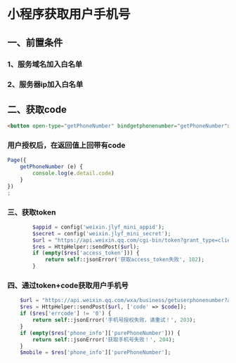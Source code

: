 # 小程序获取用户手机号

## 一、前置条件

### 1、服务域名加入白名单
### 2、服务器ip加入白名单


## 二、获取code
```html
<button open-type="getPhoneNumber" bindgetphonenumber="getPhoneNumber"></button>
```


### 用户授权后，在返回值上回带有code

```js
Page({
    getPhoneNumber (e) {
        console.log(e.detail.code)
    }
})
;
```

### 三、获取token
```php
        $appid = config('weixin.jlyf_mini_appid');
        $secret = config('weixin.jlyf_mini_secret');
        $url = "https://api.weixin.qq.com/cgi-bin/token?grant_type=client_credential&appid={$appid}&secret={$secret}";
        $res = HttpHelper::sendPost($url);
        if (empty($res['access_token'])) {
            return self::jsonError('获取access_token失败', 102);
        }
```

### 四、通过token+code获取用户手机号
```php
    $url = "https://api.weixin.qq.com/wxa/business/getuserphonenumber?access_token={$accessToken}";
    $res = HttpHelper::sendPost($url, ['code' => $code]);
    if ($res['errcode'] != '0') {
        return self::jsonError('手机号授权失败，请重试！', 203);
    }
    if (empty($res['phone_info']['purePhoneNumber'])) {
        return self::jsonError('获取手机号失败！', 204);
    }
    $mobile = $res['phone_info']['purePhoneNumber'];
```